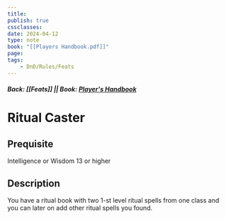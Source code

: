 ```yaml
---
title:
publish: true
cssclasses:
date: 2024-04-12
type: note
book: "[[Players Handbook.pdf]]"
page: 
tags:
    - DnD/Rules/Feats
---
```


##### Back: [[Feats]] || Book: [Player's Handbook](https://drive.google.com/drive/folders/1O5bhpYizcIT5xxAoLOuzCRht_PVS7VSG?usp=sharing)

# Ritual Caster


## Prequisite 
Intelligence or Wisdom 13 or higher

## Description
You have a ritual book with two 1-st level ritual spells from one class and you can later on add other ritual spells you found.